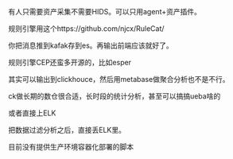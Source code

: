 有人只需要资产采集不需要HIDS。可以只用agent+资产插件。



规则引擎用这个https://github.com/njcx/RuleCat/

你把消息推到kafak存到es。再输出前端应该就好了。



规则引擎CEP还蛮多开源的，比如esper

其实可以输出到clickhouce，然后用metabase做聚合分析也不是不行。

ck做长期的数仓很合适，长时段的统计分析，甚至可以搞搞ueba啥的



或者直接上ELK

把数据过滤分析之后，直接丢ELK里。



目前没有提供生产环境容器化部署的脚本